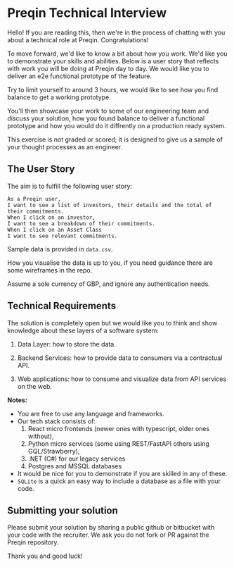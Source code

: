 # Preqin Technical Interview

Hello! If you are reading this, then we're in the process of chatting with you about a technical role at Preqin. Congratulations!

To move forward, we'd like to know a bit about how you work. We'd like you to demonstrate your skills and abilities. Below is a user story that reflects with work you will be doing at Preqin day to day. We would like you to deliver an e2e functional prototype of the feature.

Try to limit yourself to around 3 hours, we would like to see how you find balance to get a working prototype.

You'll then showcase your work to some of our engineering team and discuss your solution, how you found balance to deliver a functional prototype and how you would do it diffrently on a production ready system.

This exercise is not graded or scored; it is designed to give us a sample of your thought processes as an engineer.

## The User Story

The aim is to fulfill the following user story:

```
As a Preqin user,
I want to see a list of investors, their details and the total of their commitments.
When I click on an investor,
I want to see a breakdown of their commitments.
When I click on an Asset Class
I want to see relevant commitments.
```

Sample data is provided in `data.csv`.

How you visualise the data is up to you, if you need guidance there are some wireframes in the repo.

Assume a sole currency of GBP, and ignore any authentication needs.

## Technical Requirements

The solution is completely open but we would like you to think and show knowledge about these layers of a software system:

1. Data Layer: how to store the data.

2. Backend Services: how to provide data to consumers via a contractual API.

3. Web applications: how to consume and visualize data from API services on the web.

**Notes:**

- You are free to use any language and frameworks. 
- Our tech stack consists of:
  1. React micro frontends (newer ones with typescript, older ones without),
  2. Python micro services (some using REST/FastAPI others using GQL/Strawberry), 
  3. .NET (C#) for our legacy services
  4. Postgres and MSSQL databases
- It would be nice for you to demonstrate if you are skilled in any of these.
- `SQLite` is a quick an easy way to include a database as a file with your code.

## Submitting your solution

Please submit your solution by sharing a public github or bitbucket with your code with the recruiter.
We ask you do not fork or PR against the Preqin repository.

Thank you and good luck!

